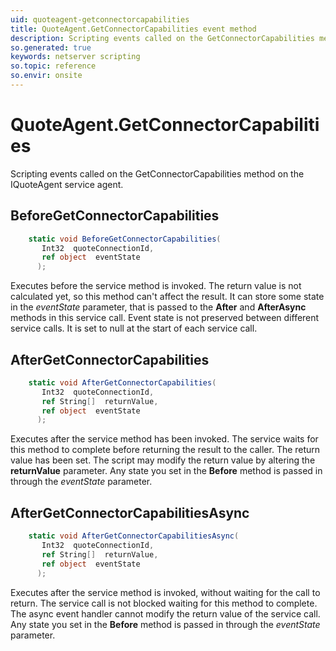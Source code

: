 ```yaml
---
uid: quoteagent-getconnectorcapabilities
title: QuoteAgent.GetConnectorCapabilities event method
description: Scripting events called on the GetConnectorCapabilities method on the QuoteAgent service agent.
so.generated: true
keywords: netserver scripting
so.topic: reference
so.envir: onsite
---
```

# QuoteAgent.GetConnectorCapabilities

Scripting events called on the <see cref='M:IQuoteAgent.GetConnectorCapabilities'>GetConnectorCapabilities</see> method on the <see cref='IQuoteAgent'>IQuoteAgent</see>  service agent.

## BeforeGetConnectorCapabilities
```cs
    static void BeforeGetConnectorCapabilities(
       Int32  quoteConnectionId,
       ref object  eventState
      );
```
Executes before the service method is invoked.
The return value is not calculated yet, so this method can't affect the result.
It can store some state in the *eventState* parameter, that is passed to the **After** and **AfterAsync** methods in this service call.
Event state is not preserved between different service calls. It is set to null at the start of each service call.
## AfterGetConnectorCapabilities
```cs
    static void AfterGetConnectorCapabilities(
       Int32  quoteConnectionId,
       ref String[]  returnValue,
       ref object  eventState
      );
```
Executes after the service method has been invoked. The service waits for this method to complete before returning the result to the caller.
The return value has been set. The script may modify the return value by altering the **returnValue** parameter.
Any state you set in the **Before** method is passed in through the *eventState* parameter.
## AfterGetConnectorCapabilitiesAsync
```cs
    static void AfterGetConnectorCapabilitiesAsync(
       Int32  quoteConnectionId,
       ref String[]  returnValue,
       ref object  eventState
      );
```
Executes after the service method is invoked, without waiting for the call to return.
The service call is not blocked waiting for this method to complete.
The async event handler cannot modify the return value of the service call.
Any state you set in the **Before** method is passed in through the *eventState* parameter.

